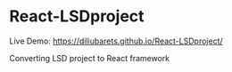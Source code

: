 
# React-LSDproject


Live Demo: https://diliubarets.github.io/React-LSDproject/


Converting LSD project to React framework 